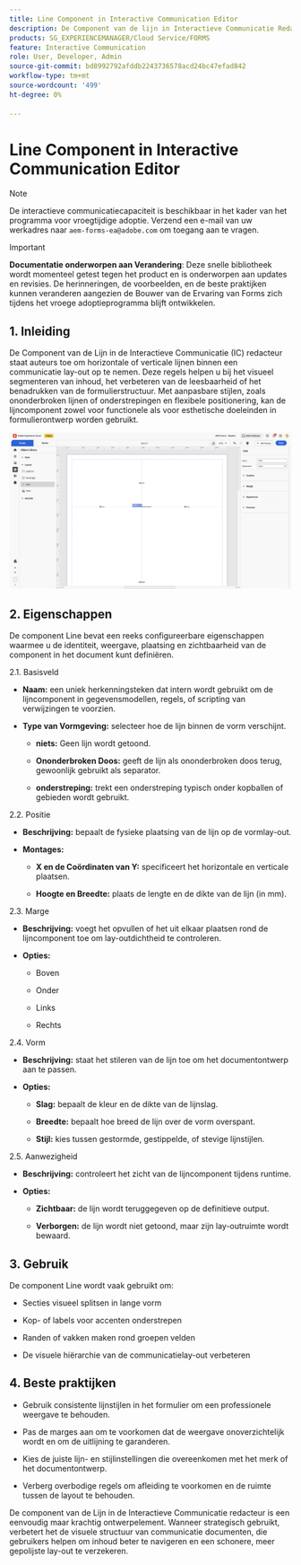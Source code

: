 ```yaml
---
title: Line Component in Interactive Communication Editor
description: De Component van de lijn in Interactieve Communicatie Redacteur in AEM Forms staat auteurs toe om horizontale of verticale lijnen binnen een communicatie lay-out op te nemen.
products: SG_EXPERIENCEMANAGER/Cloud Service/FORMS
feature: Interactive Communication
role: User, Developer, Admin
source-git-commit: bd8992792afddb2243736578acd24bc47efad842
workflow-type: tm+mt
source-wordcount: '499'
ht-degree: 0%

---
```



# Line Component in Interactive Communication Editor

>[!NOTE]
>
> De interactieve communicatiecapaciteit is beschikbaar in het kader van het programma voor vroegtijdige adoptie. Verzend een e-mail van uw werkadres naar `aem-forms-ea@adobe.com` om toegang aan te vragen.

>[!IMPORTANT]
>
> **Documentatie onderworpen aan Verandering**: Deze snelle bibliotheek wordt momenteel getest tegen het product en is onderworpen aan updates en revisies. De herinneringen, de voorbeelden, en de beste praktijken kunnen veranderen aangezien de Bouwer van de Ervaring van Forms zich tijdens het vroege adoptieprogramma blijft ontwikkelen.

## &#x200B;1. Inleiding

De Component van de Lijn in de Interactieve Communicatie (IC) redacteur staat auteurs toe om horizontale of verticale lijnen binnen een communicatie lay-out op te nemen. Deze regels helpen u bij het visueel segmenteren van inhoud, het verbeteren van de leesbaarheid of het benadrukken van de formulierstructuur. Met aanpasbare stijlen, zoals ononderbroken lijnen of onderstrepingen en flexibele positionering, kan de lijncomponent zowel voor functionele als voor esthetische doeleinden in formulierontwerp worden gebruikt.

![&#x200B; vind IC Docu &#x200B;](/help/forms/interactive-communication/assets/line.png)

## &#x200B;2. Eigenschappen

De component Line bevat een reeks configureerbare eigenschappen waarmee u de identiteit, weergave, plaatsing en zichtbaarheid van de component in het document kunt definiëren.

2.1. Basisveld

- **Naam:** een uniek herkenningsteken dat intern wordt gebruikt om de lijncomponent in gegevensmodellen, regels, of scripting van verwijzingen te voorzien.

- **Type van Vormgeving:** selecteer hoe de lijn binnen de vorm verschijnt.

   - **niets:** Geen lijn wordt getoond.

   - **Ononderbroken Doos:** geeft de lijn als ononderbroken doos terug, gewoonlijk gebruikt als separator.

   - **onderstreping:** trekt een onderstreping typisch onder kopballen of gebieden wordt gebruikt.

2.2. Positie

- **Beschrijving:** bepaalt de fysieke plaatsing van de lijn op de vormlay-out.

- **Montages:**

   - **X en de Coördinaten van Y:** specificeert het horizontale en verticale plaatsen.

   - **Hoogte en Breedte:** plaats de lengte en de dikte van de lijn (in mm).

2.3. Marge

- **Beschrijving:** voegt het opvullen of het uit elkaar plaatsen rond de lijncomponent toe om lay-outdichtheid te controleren.

- **Opties:**

   - Boven

   - Onder

   - Links

   - Rechts

2.4. Vorm

- **Beschrijving:** staat het stileren van de lijn toe om het documentontwerp aan te passen.

- **Opties:**

   - **Slag:** bepaalt de kleur en de dikte van de lijnslag.

   - **Breedte:** bepaalt hoe breed de lijn over de vorm overspant.

   - **Stijl:** kies tussen gestormde, gestippelde, of stevige lijnstijlen.

2.5. Aanwezigheid

- **Beschrijving:** controleert het zicht van de lijncomponent tijdens runtime.

- **Opties:**

   - **Zichtbaar:** de lijn wordt teruggegeven op de definitieve output.

   - **Verborgen:** de lijn wordt niet getoond, maar zijn lay-outruimte wordt bewaard.

## &#x200B;3. Gebruik

De component Line wordt vaak gebruikt om:

- Secties visueel splitsen in lange vorm

- Kop- of labels voor accenten onderstrepen

- Randen of vakken maken rond groepen velden

- De visuele hiërarchie van de communicatielay-out verbeteren

## &#x200B;4. Beste praktijken

- Gebruik consistente lijnstijlen in het formulier om een professionele weergave te behouden.

- Pas de marges aan om te voorkomen dat de weergave onoverzichtelijk wordt en om de uitlijning te garanderen.

- Kies de juiste lijn- en stijlinstellingen die overeenkomen met het merk of het documentontwerp.

- Verberg overbodige regels om afleiding te voorkomen en de ruimte tussen de layout te behouden.

De component van de Lijn in de Interactieve Communicatie redacteur is een eenvoudig maar krachtig ontwerpelement. Wanneer strategisch gebruikt, verbetert het de visuele structuur van communicatie documenten, die gebruikers helpen om inhoud beter te navigeren en een schonere, meer gepolijste lay-out te verzekeren.


